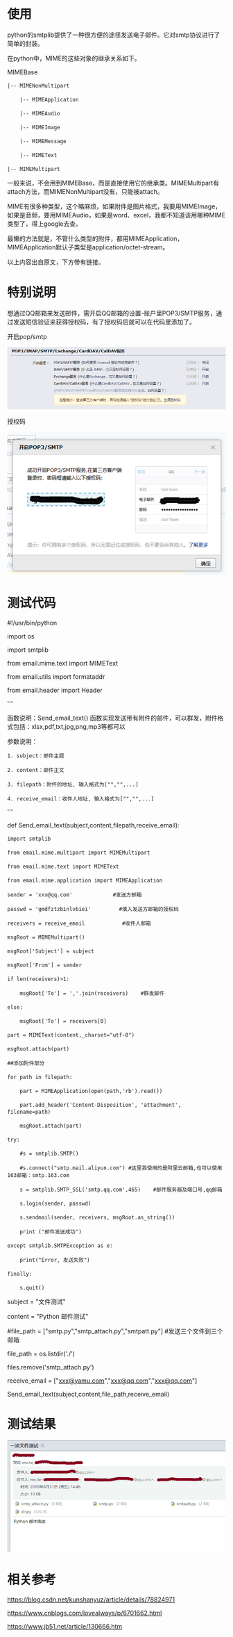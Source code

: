 # 使用


python的smtplib提供了一种很方便的途径发送电子邮件。它对smtp协议进行了简单的封装。

在python中，MIME的这些对象的继承关系如下。

MIMEBase

    |-- MIMENonMultipart

        |-- MIMEApplication

        |-- MIMEAudio

        |-- MIMEImage

        |-- MIMEMessage

        |-- MIMEText

    |-- MIMEMultipart

一般来说，不会用到MIMEBase，而是直接使用它的继承类。MIMEMultipart有attach方法，而MIMENonMultipart没有，只能被attach。

MIME有很多种类型，这个略麻烦，如果附件是图片格式，我要用MIMEImage，如果是音频，要用MIMEAudio，如果是word、excel，我都不知道该用哪种MIME类型了，得上google去查。

最懒的方法就是，不管什么类型的附件，都用MIMEApplication，MIMEApplication默认子类型是application/octet-stream。

以上内容出自原文，下方带有链接。




# 特别说明


想通过QQ邮箱来发送邮件，需开启QQ邮箱的设置-账户里POP3/SMTP服务，通过发送短信验证来获得授权码，有了授权码后就可以在代码里添加了。

开启pop/smtp

![](images/1.3.1.png?raw=true)

授权码

![](images/1.3.2.png?raw=true)




# 测试代码



#!/usr/bin/python

import os

import smtplib

from email.mime.text import MIMEText

from email.utils import formataddr

from email.header import Header

'''

函数说明：Send_email_text() 函数实现发送带有附件的邮件，可以群发，附件格式包括：xlsx,pdf,txt,jpg,png,mp3等都可以

参数说明：

    1. subject：邮件主题

    2. content：邮件正文

    3. filepath：附件的地址, 输入格式为["","",...]

    4. receive_email：收件人地址, 输入格式为["","",...]

'''

def Send_email_text(subject,content,filepath,receive_email):

    import smtplib

    from email.mime.multipart import MIMEMultipart

    from email.mime.text import MIMEText

    from email.mime.application import MIMEApplication

    sender = 'xxx@qq.com'             #发送方邮箱

    passwd = 'gmdfztzbinlvbiei'         #填入发送方邮箱的授权码

    receivers = receive_email            #收件人邮箱

    msgRoot = MIMEMultipart()

    msgRoot['Subject'] = subject

    msgRoot['From'] = sender

    if len(receivers)>1:

        msgRoot['To'] = ','.join(receivers)    #群发邮件

    else:

        msgRoot['To'] = receivers[0]

    part = MIMEText(content,_charset="utf-8")

    msgRoot.attach(part)

    ##添加附件部分

    for path in filepath:

        part = MIMEApplication(open(path,'rb').read())

        part.add_header('Content-Disposition', 'attachment', filename=path)

        msgRoot.attach(part)

    try:

        #s = smtplib.SMTP()

        #s.connect("smtp.mail.aliyun.com") #这里我使用的是阿里云邮箱,也可以使用163邮箱：smtp.163.com

        s = smtplib.SMTP_SSL('smtp.qq.com',465)    #邮件服务器及端口号,qq邮箱

        s.login(sender, passwd)

        s.sendmail(sender, receivers, msgRoot.as_string())

        print ("邮件发送成功")

    except smtplib.SMTPException as e:

        print("Error, 发送失败")

    finally:

        s.quit()

subject = "文件测试"

content = "Python 邮件测试"

#file_path = ["smtp.py","smtp_attach.py","smtpatt.py"]                  #发送三个文件到三个邮箱

file_path = os.listdir('./')

files.remove('smtp_attach.py')

receive_email = ["xxx@yamu.com","xxx@qq.com","xxx@qq.com"]

Send_email_text(subject,content,file_path,receive_email)




# 测试结果



![](images/1.3.3.png?raw=true)




# 相关参考

https://blog.csdn.net/kunshanyuz/article/details/78824971

https://www.cnblogs.com/lovealways/p/6701662.html

https://www.jb51.net/article/130666.htm


